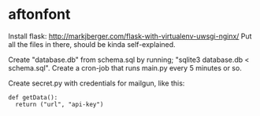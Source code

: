aftonfont
=========
Install flask: http://markjberger.com/flask-with-virtualenv-uwsgi-nginx/
Put all the files in there, should be kinda self-explained.

Create "database.db" from schema.sql by running; "sqlite3 database.db < schema.sql".
Create a cron-job that runs main.py every 5 minutes or so.

Create secret.py with credentials for mailgun, like this:
```
def getData():
  return ("url", "api-key")
```
